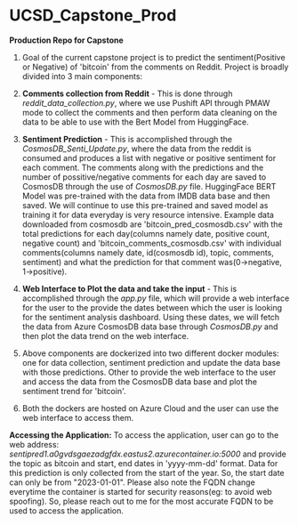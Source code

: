 # UCSD_Capstone_Prod

**Production Repo for Capstone**

1. Goal of the current capstone project is to predict the sentiment(Positive or Negative) of 'bitcoin' from the comments on Reddit. Project is broadly divided into 3 main components:

2. **Comments collection from Reddit** - This is done through _reddit_data_collection.py_, where we use Pushift API through PMAW mode to collect the comments and then perform data cleaning on the data to be able to use with the Bert Model from HuggingFace.

3. **Sentiment Prediction** - This is accomplished through the _CosmosDB_Senti_Update.py_, where the data from the reddit is consumed and produces a list with negative or positive sentiment for each comment. The comments along with the predictions and the number of possitive/negative comments for each day are saved to CosmosDB through the use of _CosmosDB.py_ file. HuggingFace BERT Model was pre-trained with the data from IMDB data base and then saved. We will continue to use this pre-trained and saved model as training it for data everyday is very resource intensive. Example data downloaded from cosmosdb are 'bitcoin_pred_cosmosdb.csv' with the total predictions for each day(columns namely date, positive count, negative count) and 'bitcoin_comments_cosmosdb.csv' with individual comments(columns namely date, id(cosmosdb id), topic,  comments, sentiment) and what the prediction for that comment was(0->negative, 1->positive).

4. **Web Interface to Plot the data and take the input** - This is accomplished through the _app.py_ file, which will provide a web interface for the user to the provide the dates between which the user is looking for the sentiment analysis dashboard. Using these dates, we will fetch the data from Azure CosmosDB data base through _CosmosDB.py_ and then plot the data trend on the web interface. 

5. Above components are dockerized into two different docker modules: one for data collection, sentiment prediction and update the data base with those predictions. Other to provide the web interface to the user and access the data from the CosmosDB data base and plot the sentiment trend for 'bitcoin'.

6. Both the dockers are hosted on Azure Cloud and the user can use the web interface to access them.

**Accessing the Application:**
To access the application, user can go to the web address: _sentipred1.a0gvdsgaezadgfdx.eastus2.azurecontainer.io:5000_  and provide the topic as bitcoin and start, end dates in 'yyyy-mm-dd' format. Data for this prediction is only collected from the start of the year. So, the start date can only be from "2023-01-01".  Please also note the FQDN change everytime the container is started for security reasons(eg: to avoid web spoofing). So, please reach out to me for the most accurate FQDN to be used to access the application.
